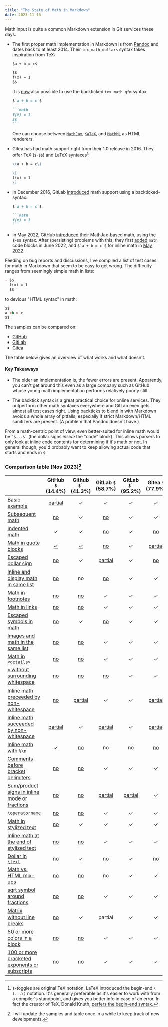 ```yaml
---
title: "The State of Math in Markdown"
date: 2023-11-16
---
```


Math input is quite a common Markdown extension in Git services these days.

- The first proper math implementation in Markdown is from
  [Pandoc](https://pandoc.org/) and dates back to at least 2014. Their
  `tex_math_dollars` syntax takes inspiration from TeX:

  ```markdown
  $a + b = c$

  $$
  f(x) = 1
  $$
  ```

  It is [now](https://github.com/jgm/pandoc/pull/9156) also possible to use the
  backticked `tex_math_gfm` syntax:

  ````markdown
  $`a + b = c`$

  ```math
  f(x) = 1
  $$
  ```
  ````

  One can choose between [`MathJax`](https://www.mathjax.org/),
  [`KaTeX`](https://katex.org/), and
  [`MathML`](https://developer.mozilla.org/en-US/docs/Web/MathML) as HTML
  renderers.

- Gitea has had math support right from their 1.0 release in 2016. They offer
  TeX (`$`-`$$`) and LaTeX syntaxes[^1]:

  ```markdown
  \(a + b = c\)

  \[
  f(x) = 1
  \]
  ```

- In December 2016, GitLab
  [introduced](https://about.gitlab.com/releases/2016/12/22/gitlab-8-15-released/)
  math support using a backticked-syntax:

  ````markdown
  $`a + b = c`$

  ```math
  f(x) = 1
  ```
  ````

- In May 2022, GitHub
  [introduced](https://github.blog/2022-05-19-math-support-in-markdown/) their
  MathJax-based math, using the `$`-`$$` syntax. After (persisting) problems
  with this, they first
  [added](https://github.blog/changelog/2022-06-28-fenced-block-syntax-for-mathematical-expressions/)
  `math` code blocks in June 2022, and ``$`a + b = c`$`` for inline math in
  [May
  2022](https://github.blog/changelog/2023-05-08-new-delimiter-syntax-for-inline-mathematical-expressions/).

Feeding on bug reports and discussions, I've compiled a list of test cases for
math in Markdown that seem to be easy to get wrong. The difficulty ranges from
seemingly simple math in lists:

```markdown
- $$
  f(x) = 1
  $$
```

to devious "HTML syntax" in math:

```markdown
$$
a <b > c
$$
```

The samples can be compared on:

- [GitHub](https://github.com/nschloe/markdown-math-acid-test)
- [GitLab](https://gitlab.com/nschloe/github-math-bugs)
- [Gitea](https://try.gitea.io/nschloe/markdown-math-acid-test)

The table below gives an overview of what works and what doesn't.

#### Key Takeaways

- The older an implementation is, the fewer errors are present. Apparently, you
  can't get around this even as a large company such as GitHub whose young math
  implementation performs relatively poorly still.

- The backtick syntax is a great practical choice for online services. They
  outperform other math syntaxes everywhere and GitLab even gets almost all
  test cases right. Using backticks to blend in with Markdown avoids a whole
  array of pitfalls, especially if strict Markdown/HTML sanitizers are present.
  (A problem that Pandoc doesn't have.)

From a math-centric point of view, even better-suited for inline math would be
`` `$...$` `` (the dollar signs _inside_ the "code" block). This allows parsers
to only look at inline code contents for determining if it's math or not. In
general though, you'd probably want to keep allowing actual code that starts
and ends in `$`.

### Comparison table (Nov 2023)[^2]

|                                                                                                                                                                                |                    GitHub `$` (14.4%)                     |                  Github `` $` `` (41.3%)                  |                       GitLab `$` (58.7%)                        |                     GitLab `` $` `` (95.2%)                     |                     Gitea `$` (77.9%)                     |                    Gitea `\(` (81.7%)                     |                  Pandoc `$` (94.2%)                  |
| :----------------------------------------------------------------------------------------------------------------------------------------------------------------------------- | :-------------------------------------------------------: | :-------------------------------------------------------: | :-------------------------------------------------------------: | :-------------------------------------------------------------: | :-------------------------------------------------------: | :-------------------------------------------------------: | :--------------------------------------------------: |
| [Basic example](https://github.com/nschloe/markdown-math-acid-test/blob/main/dollar-backtick.md#basic-example)                                                                 |  [partial](https://github.com/github/markup/issues/1744)  |                             ✓                             |                                ✓                                |                                ✓                                |                             ✓                             |                             ✓                             |                          ✓                           |
| [Subsequent math](https://github.com/nschloe/markdown-math-acid-test/blob/main/dollar-backtick.md#subsequent-math)                                                             |    [no](https://github.com/github/markup/issues/1741)     |                             ✓                             |   [no](https://gitlab.com/gitlab-org/gitlab/-/issues/431890)    |                                ✓                                |                             ✓                             |                             ✓                             |                          ✓                           |
| [Indented math](https://github.com/nschloe/markdown-math-acid-test/blob/main/dollar-backtick.md#indented-math)                                                                 |                             ✓                             |                             ✓                             |   [no](https://gitlab.com/gitlab-org/gitlab/-/issues/431893)    |                                ✓                                |   [no](https://github.com/go-gitea/gitea/issues/27834)    |   [no](https://github.com/go-gitea/gitea/issues/27834)    |                          ✓                           |
| [Math in quote blocks](https://github.com/nschloe/markdown-math-acid-test/blob/main/dollar-backtick.md#math-in-quote-blocks)                                                   |     [✓](https://github.com/github/markup/issues/1732)     |     [✓](https://github.com/github/markup/issues/1732)     |   [no](https://gitlab.com/gitlab-org/gitlab/-/issues/431889)    |                                ✓                                | [partial](https://github.com/go-gitea/gitea/issues/27777) | [partial](https://github.com/go-gitea/gitea/issues/27777) |                          ✓                           |
| [Escaped dollar sign](https://github.com/nschloe/markdown-math-acid-test/blob/main/dollar-backtick.md#escaped-dollar-sign)                                                     | [no](https://github.com/orgs/community/discussions/17116) |                             ✓                             | [partial](https://gitlab.com/gitlab-org/gitlab/-/issues/429512) |                                ✓                                |   [no](https://github.com/go-gitea/gitea/issues/27618)    |                             ✓                             |                          ✓                           |
| [Inline and display math in same list](https://github.com/nschloe/markdown-math-acid-test/blob/main/dollar-backtick.md#inline-and-display-math-in-same-list)                   |    [no](https://github.com/github/markup/issues/1745)     |                            no                             |   [no](https://gitlab.com/gitlab-org/gitlab/-/issues/431895)    |                                ✓                                |                             ✓                             |                             ✓                             |                          ✓                           |
| [Math in footnotes](https://github.com/nschloe/markdown-math-acid-test/blob/main/dollar-backtick.md#math-in-footnotes)                                                         | [no](https://github.com/orgs/community/discussions/55227) | [no](https://github.com/orgs/community/discussions/55227) |                                ✓                                |                                ✓                                |                             ✓                             |                             ✓                             |                          ✓                           |
| [Math in links](https://github.com/nschloe/markdown-math-acid-test/blob/main/dollar-backtick.md#math-in-links)                                                                 | [no](https://github.com/orgs/community/discussions/55232) | [no](https://github.com/orgs/community/discussions/55232) |                                ✓                                |                                ✓                                |                             ✓                             |                             ✓                             |                          ✓                           |
| [Escaped symbols in math](https://github.com/nschloe/markdown-math-acid-test/blob/main/dollar-backtick.md#escaped-symbols-in-math)                                             |    [no](https://github.com/github/markup/issues/1746)     |                             ✓                             |   [no](https://gitlab.com/gitlab-org/gitlab/-/issues/431896)    |                                ✓                                |                             ✓                             |                             ✓                             |                          ✓                           |
| [Images and math in the same list](https://github.com/nschloe/markdown-math-acid-test/blob/main/dollar-backtick.md#images-and-math-in-the-same-list)                           |    [no](https://github.com/github/markup/issues/1743)     |    [no](https://github.com/github/markup/issues/1743)     |                                ✓                                |                                ✓                                |                             ✓                             |                             ✓                             |                          ✓                           |
| [Math in `<details>`](https://github.com/nschloe/markdown-math-acid-test/blob/main/dollar-backtick.md#math-in-details)                                                         | [no](https://github.com/orgs/community/discussions/57950) | [no](https://github.com/orgs/community/discussions/57950) |                                ✓                                |                                ✓                                |                             ✓                             |                             ✓                             |                          ✓                           |
| [`<` without surrounding whitespace](https://github.com/nschloe/markdown-math-acid-test/blob/main/dollar-backtick.md#-without-surrounding-whitespace)                          | [no](https://github.com/orgs/community/discussions/55225) | [no](https://github.com/orgs/community/discussions/55225) |   [no](https://gitlab.com/gitlab-org/gitlab/-/issues/431897)    |                                ✓                                |                             ✓                             |                             ✓                             |                          ✓                           |
| [Inline math preceeded by non-whitespace](https://github.com/nschloe/markdown-math-acid-test/blob/main/dollar-backtick.md#inline-math-preceeded-by-non-whitespace)             |    [no](https://github.com/github/markup/issues/1742)     |  [partial](https://github.com/github/markup/issues/1742)  |                                ✓                                |                                ✓                                | [partial](https://github.com/go-gitea/gitea/issues/27605) | [partial](https://github.com/go-gitea/gitea/issues/27605) |                          ✓                           |
| [Inline math succeeded by non-whitespace](https://github.com/nschloe/markdown-math-acid-test/blob/main/dollar-backtick.md#inline-math-succeeded-by-non-whitespace)             |  [partial](https://github.com/github/markup/issues/1742)  |                             ✓                             | [partial](https://gitlab.com/gitlab-org/gitlab/-/issues/431869) |                                ✓                                | [partial](https://github.com/go-gitea/gitea/issues/27605) | [partial](https://github.com/go-gitea/gitea/issues/27605) | [partial](https://github.com/jgm/pandoc/issues/9192) |
| [Inline math with `%\n`](https://github.com/nschloe/markdown-math-acid-test/blob/main/dollar-backtick.md#inline-math-with-n)                                                   |                             ✓                             | [no](https://github.com/orgs/community/discussions/55237) |                               no                                |                               no                                |   [no](https://github.com/go-gitea/gitea/issues/27617)    |   [no](https://github.com/go-gitea/gitea/issues/27617)    |   [no](https://github.com/jgm/pandoc/issues/9193)    |
| [Comments before bracket delimiters](https://github.com/nschloe/markdown-math-acid-test/blob/main/dollar-backtick.md#comments-before-bracket-delimiters)                       | [no](https://github.com/orgs/community/discussions/55228) | [no](https://github.com/orgs/community/discussions/55228) |                                ✓                                |                                ✓                                |                             ✓                             |                             ✓                             |                          ✓                           |
| [Sum/product signs in inline mode or fractions](https://github.com/nschloe/markdown-math-acid-test/blob/main/dollar-backtick.md#sumproduct-signs-in-inline-mode-or-fractions)  | [no](https://github.com/orgs/community/discussions/17051) | [no](https://github.com/orgs/community/discussions/17051) | [partial](https://gitlab.com/gitlab-org/gitlab/-/issues/429512) | [partial](https://gitlab.com/gitlab-org/gitlab/-/issues/429512) |                             ✓                             |                             ✓                             |                          ✓                           |
| [`\operatorname`](https://github.com/nschloe/markdown-math-acid-test/blob/main/dollar-backtick.md#operatorname)                                                                | [no](https://github.com/orgs/community/discussions/55368) | [no](https://github.com/orgs/community/discussions/55368) |                                ✓                                |                                ✓                                |                             ✓                             |                             ✓                             |                          ✓                           |
| [Math in stylized text](https://github.com/nschloe/markdown-math-acid-test/blob/main/dollar-backtick.md#math-in-stylized-text)                                                 | [no](https://github.com/orgs/community/discussions/17264) |                             ✓                             |                                ✓                                |                                ✓                                |                             ✓                             |                             ✓                             |                          ✓                           |
| [Inline math at the end of stylized text](https://github.com/nschloe/markdown-math-acid-test/blob/main/dollar-backtick.md#inline-math-at-the-end-of-stylized-text)             | [no](https://github.com/orgs/community/discussions/55033) | [no](https://github.com/orgs/community/discussions/55033) |                                ✓                                |                                ✓                                |                             ✓                             |                             ✓                             |                          ✓                           |
| [Dollar in `\text`](https://github.com/nschloe/markdown-math-acid-test/blob/main/dollar-backtick.md#dollar-in-text)                                                            | [no](https://github.com/orgs/community/discussions/39655) |                             ✓                             |                               no                                |                                ✓                                |   [no](https://github.com/go-gitea/gitea/issues/28070)    |   [no](https://github.com/go-gitea/gitea/issues/28070)    |                          ✓                           |
| [Math vs. HTML mix-ups](https://github.com/nschloe/markdown-math-acid-test/blob/main/dollar-backtick.md#math-vs-html-mix-ups)                                                  |    [no](https://github.com/github/markup/issues/1747)     |    [no](https://github.com/github/markup/issues/1747)     |                               no                                |                                ✓                                |                             ✓                             |                             ✓                             |                          ✓                           |
| [sqrt symbol around fractions](https://github.com/nschloe/markdown-math-acid-test/blob/main/dollar-backtick.md#sqrt-symbol-around-fractions)                                   | [no](https://github.com/orgs/community/discussions/39251) | [no](https://github.com/orgs/community/discussions/39251) |                                ✓                                |                                ✓                                |                             ✓                             |                             ✓                             |                          ✓                           |
| [Matrix without line breaks](https://github.com/nschloe/markdown-math-acid-test/blob/main/dollar-backtick.md#matrix-without-line-breaks)                                       | [no](https://github.com/orgs/community/discussions/52991) |                             ✓                             |                             partial                             |                                ✓                                |                             ✓                             |                             ✓                             |                          ✓                           |
| [50 or more colors in a block](https://github.com/nschloe/markdown-math-acid-test/blob/main/dollar-backtick.md#50-or-more-colors-in-a-block)                                   | [no](https://github.com/orgs/community/discussions/45276) | [no](https://github.com/orgs/community/discussions/45276) |                                ✓                                |                                ✓                                |                             ✓                             |                             ✓                             |                          ✓                           |
| [100 or more bracketed exponents or subscripts](https://github.com/nschloe/markdown-math-acid-test/blob/main/dollar-backtick.md#100-or-more-bracketed-exponents-or-subscripts) | [no](https://github.com/orgs/community/discussions/59960) | [no](https://github.com/orgs/community/discussions/59960) |                                ✓                                |                                ✓                                |                             ✓                             |                             ✓                             |                          ✓                           |

[^1]:
    `$`-toggles are original TeX notation, LaTeX introduced the begin-end
    `\(...\)` notation. It's generally preferable as it's easier to work with from
    a compiler's standpoint, and gives you better info in case of an error. In fact
    the creator of TeX, Donald Knuth, [perfers the begin-end
    syntax.](https://tex.stackexchange.com/questions/510/are-and-preferable-to-dollar-signs-for-math-mode#comment61028_510)

[^2]:
    I will update the samples and table once in a while to keep track of new
    developments.
